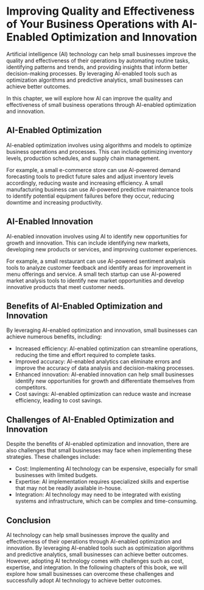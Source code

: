 Improving Quality and Effectiveness of Your Business Operations with AI-Enabled Optimization and Innovation
===================================================================================================================================================================

Artificial intelligence (AI) technology can help small businesses improve the quality and effectiveness of their operations by automating routine tasks, identifying patterns and trends, and providing insights that inform better decision-making processes. By leveraging AI-enabled tools such as optimization algorithms and predictive analytics, small businesses can achieve better outcomes.

In this chapter, we will explore how AI can improve the quality and effectiveness of small business operations through AI-enabled optimization and innovation.

AI-Enabled Optimization
-----------------------

AI-enabled optimization involves using algorithms and models to optimize business operations and processes. This can include optimizing inventory levels, production schedules, and supply chain management.

For example, a small e-commerce store can use AI-powered demand forecasting tools to predict future sales and adjust inventory levels accordingly, reducing waste and increasing efficiency. A small manufacturing business can use AI-powered predictive maintenance tools to identify potential equipment failures before they occur, reducing downtime and increasing productivity.

AI-Enabled Innovation
---------------------

AI-enabled innovation involves using AI to identify new opportunities for growth and innovation. This can include identifying new markets, developing new products or services, and improving customer experiences.

For example, a small restaurant can use AI-powered sentiment analysis tools to analyze customer feedback and identify areas for improvement in menu offerings and service. A small tech startup can use AI-powered market analysis tools to identify new market opportunities and develop innovative products that meet customer needs.

Benefits of AI-Enabled Optimization and Innovation
--------------------------------------------------

By leveraging AI-enabled optimization and innovation, small businesses can achieve numerous benefits, including:

* Increased efficiency: AI-enabled optimization can streamline operations, reducing the time and effort required to complete tasks.
* Improved accuracy: AI-enabled analytics can eliminate errors and improve the accuracy of data analysis and decision-making processes.
* Enhanced innovation: AI-enabled innovation can help small businesses identify new opportunities for growth and differentiate themselves from competitors.
* Cost savings: AI-enabled optimization can reduce waste and increase efficiency, leading to cost savings.

Challenges of AI-Enabled Optimization and Innovation
----------------------------------------------------

Despite the benefits of AI-enabled optimization and innovation, there are also challenges that small businesses may face when implementing these strategies. These challenges include:

* Cost: Implementing AI technology can be expensive, especially for small businesses with limited budgets.
* Expertise: AI implementation requires specialized skills and expertise that may not be readily available in-house.
* Integration: AI technology may need to be integrated with existing systems and infrastructure, which can be complex and time-consuming.

Conclusion
----------

AI technology can help small businesses improve the quality and effectiveness of their operations through AI-enabled optimization and innovation. By leveraging AI-enabled tools such as optimization algorithms and predictive analytics, small businesses can achieve better outcomes. However, adopting AI technology comes with challenges such as cost, expertise, and integration. In the following chapters of this book, we will explore how small businesses can overcome these challenges and successfully adopt AI technology to achieve better outcomes.

